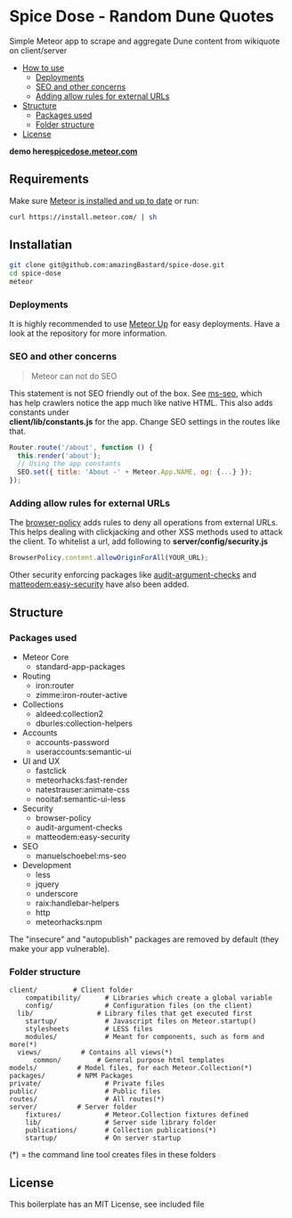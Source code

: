 # Spice Dose - Random Dune Quotes

Simple Meteor app to scrape and aggregate Dune content from wikiquote on client/server

* [How to use](#how-to-use)
  * [Deployments](#deployments)
  * [SEO and other concerns](#seo-and-other-concerns)
  * [Adding allow rules for external URLs](#adding-allow-rules-for-external-urls)
* [Structure](#structure)
  * [Packages used](#packages-used)
  * [Folder structure](#folder-structure)
* [License](#license)

**demo here[spicedose.meteor.com](http://spicedose.meteor.com)**

## Requirements

Make sure [Meteor is installed and up to date](https://www.meteor.com/install) or run:

```sh
curl https://install.meteor.com/ | sh
```

## Installatian
```sh
git clone git@github.com:amazingBastard/spice-dose.git
cd spice-dose
meteor
```

### Deployments

It is highly recommended to use [Meteor Up](https://github.com/arunoda/meteor-up) for easy deployments.
Have a look at the repository for more information.

### SEO and other concerns

> Meteor can not do SEO

This statement is not SEO friendly out of the box. See [ms-seo](https://github.com/DerMambo/ms-seo), which  
has help crawlers notice the app much like native HTML. This also adds constants under  
__client/lib/constants.js__ for the app. Change SEO settings in the routes like that.  

```js
Router.route('/about', function () {
  this.render('about');
  // Using the app constants
  SEO.set({ title: 'About -' + Meteor.App.NAME, og: {...} });
});
```

### Adding allow rules for external URLs

The [browser-policy](https://atmospherejs.com/meteor/browser-policy) adds rules to deny all operations from external URLs.
This helps dealing with clickjacking and other XSS methods used to attack the client. To whitelist a url, add following to
__server/config/security.js__

```js
BrowserPolicy.content.allowOriginForAll(YOUR_URL);
```

Other security enforcing packages like [audit-argument-checks](https://docs.meteor.com/#/full/auditargumentchecks) and
[matteodem:easy-security](https://github.com/matteodem/meteor-easy-security) have also been added.

## Structure

### Packages used

- Meteor Core
  - standard-app-packages
- Routing
  - iron:router
  - zimme:iron-router-active
- Collections
  - aldeed:collection2
  - dburles:collection-helpers
- Accounts
  - accounts-password
  - useraccounts:semantic-ui
- UI and UX
  - fastclick
  - meteorhacks:fast-render
  - natestrauser:animate-css
  - nooitaf:semantic-ui-less
- Security
  - browser-policy
  - audit-argument-checks
  - matteodem:easy-security
- SEO
  - manuelschoebel:ms-seo
- Development
  - less
  - jquery
  - underscore
  - raix:handlebar-helpers
  - http
  - meteorhacks:npm

The "insecure" and "autopublish" packages are removed by default (they make your app vulnerable).

### Folder structure

```
client/         # Client folder
    compatibility/      # Libraries which create a global variable
    config/             # Configuration files (on the client)
  lib/                # Library files that get executed first
    startup/            # Javascript files on Meteor.startup()
    stylesheets         # LESS files
    modules/            # Meant for components, such as form and more(*)
  views/          # Contains all views(*)
      common/         # General purpose html templates
models/          # Model files, for each Meteor.Collection(*)
packages/        # NPM Packages
private/                # Private files
public/                 # Public files
routes/                 # All routes(*)
server/          # Server folder
    fixtures/           # Meteor.Collection fixtures defined
    lib/                # Server side library folder
    publications/       # Collection publications(*)
    startup/            # On server startup
```

(*) = the command line tool creates files in these folders

## License
This boilerplate has an MIT License, see included <LICENSE> file
